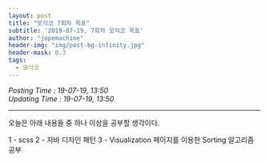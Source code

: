 ```yaml
---
layout: post
title: "모각코 7회차 목표"
subtitle: '2019-07-19, 7회차 모각코 목표'
author: "jopemachine"
header-img: "img/post-bg-infinity.jpg"
header-mask: 0.3
tags:
  - 모각코
---
```


<i>Posting Time : 19-07-19, 13:50</i><br>
<i>Updating Time : 19-07-19, 13:50</i><br>

---

오늘은 아래 내용들 중 하나 이상을 공부할 생각이다.

1 - scss
2 - 자바 디자인 패턴
3 - Visualization 페이지를 이용한 Sorting 알고리즘 공부